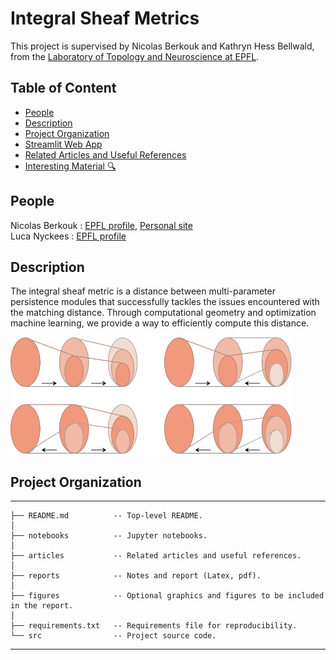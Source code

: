 # Integral Sheaf Metrics

This project is supervised by Nicolas Berkouk and Kathryn Hess Bellwald, from the [Laboratory of Topology and Neuroscience at EPFL](https://www.epfl.ch/labs/hessbellwald-lab/).

## Table of Content

* [People](#people)
* [Description](#description)
* [Project Organization](#project-organization)
* [Streamlit Web App](#streamlit)
* [Related Articles and Useful References](#refs)
* [Interesting Material 🔍](#material)

## People

Nicolas Berkouk : [EPFL profile](https://people.epfl.ch/nicolas.berkouk), [Personal site](https://nberkouk.github.io/)<br />
Luca Nyckees : [EPFL profile](https://people.epfl.ch/luca.nyckees)

## Description

The integral sheaf metric is a distance between multi-parameter persistence modules that successfully tackles the issues encountered with the matching distance. Through computational geometry and optimization machine learning, we provide a way to efficiently compute this distance. 

<img width="450" alt="figure" src="https://github.com/LucaNyckees/zigzag/blob/main/figures/11-Figure2-1.png">



## Project Organization
------------

    ├── README.md          -- Top-level README.
    │
    ├── notebooks          -- Jupyter notebooks.
    │
    ├── articles           -- Related articles and useful references.
    │
    ├── reports            -- Notes and report (Latex, pdf).
    │ 
    ├── figures            -- Optional graphics and figures to be included in the report.
    │
    ├── requirements.txt   -- Requirements file for reproducibility.
    └── src                -- Project source code.
   
--------
